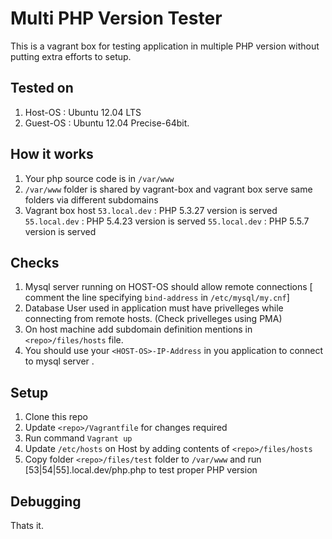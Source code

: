 Multi PHP Version Tester
=======================

This is a vagrant box for testing application in multiple PHP version without putting extra efforts to setup.

Tested on
-------------
1. Host-OS   : Ubuntu 12.04 LTS
2. Guest-OS  : Ubuntu 12.04 Precise-64bit. 


How it works
------------
1. Your php source code is in `/var/www`
2. `/var/www` folder is shared by vagrant-box and vagrant box serve same folders via different subdomains
3. Vagrant box host 
    `53.local.dev` : PHP 5.3.27  version is served
    `55.local.dev` : PHP 5.4.23  version is served
    `55.local.dev` : PHP 5.5.7   version is served

Checks
---------
1. Mysql server running on HOST-OS should allow remote connections [ comment the line specifying `bind-address` in `/etc/mysql/my.cnf`]
2. Database User used in application must have privelleges while connecting from remote hosts. (Check privelleges using PMA)
3. On host machine add subdomain definition mentions in `<repo>/files/hosts` file.
4. You should use your `<HOST-OS>-IP-Address` in you application to connect to mysql server .


Setup
------
1. Clone this repo
2. Update `<repo>/Vagrantfile` for changes required
3. Run command `Vagrant up`
4. Update `/etc/hosts` on Host by adding contents of `<repo>/files/hosts`
5. Copy folder `<repo>/files/test` folder to `/var/www` and run [53|54|55].local.dev/php.php to test proper PHP version


Debugging
----------




Thats it.